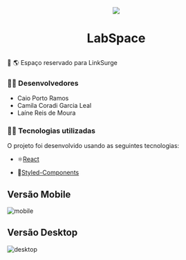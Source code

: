 <div align="center" > <img src="https://img.icons8.com/external-flat-land-kalash/64/000000/external-earth-education-and-science-flat-land-kalash-2.png"/>
 <h1 align="center"><strong>LabSpace</b></strong></h1></div>

 <h2></h2>

:link: 🌎 Espaço reservado para LinkSurge

<h3>👨‍🚀 Desenvolvedores</h3>

 * Caio Porto Ramos
 * Camila Coradi Garcia Leal
 * Laíne Reis de Moura

<h3>👨‍💻 Tecnologias utilizadas</h3>

O projeto foi desenvolvido usando as seguintes tecnologias:

* ⚛️[React](https://pt-br.reactjs.org/docs/getting-started.html) 

* 💅[Styled-Components](https://styled-components.com/docs)

<h2>Versão Mobile</h2>

![mobile](https://user-images.githubusercontent.com/93163329/154698368-039886ac-a329-4c45-b6d5-4f990a803d4c.JPG)

<h2>Versão Desktop</h2>


![desktop](https://user-images.githubusercontent.com/93163329/154698391-3f292204-0a94-4830-9731-f14bdf903f00.JPG)



